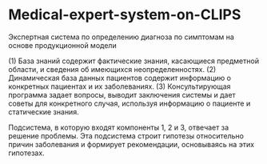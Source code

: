 # Medical-expert-system-on-CLIPS
Экспертная система по определению диагноза по симптомам на основе продукционной модели

(1) База знаний содержит фактические знания, касающиеся предметной области, и сведения об имеющихся неопределенностях.
(2) Динамическая база данных пациентов содержит информацию о конкретных пациентах и их заболеваниях.
(3) Консультирующая программа задает вопросы, выводит заключения системы и дает советы для конкретного случая, используя информацию о пациенте и статические знания.

Подсистема, в которую входят компоненты 1, 2 и 3, отвечает за решение проблемы. Эта подсистема строит гипотезы относительно причин заболевания и формирует рекомендации, основываясь на этих гипотезах.
